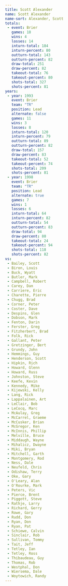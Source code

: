 ```yaml
---
title: Scott Alexander
name: Scott Alexander
name-sort: Alexander, Scott
totals:
 - event: Brier
   games: 18
   wins: 4
   losses: 14
   inturn-total: 184
   inturn-percent: 80
   outturn-total: 143
   outturn-percent: 82
   draw-total: 251
   draw-percent: 82
   takeout-total: 76
   takeout-percent: 80
   shots-total: 327
   shots-percent: 81
years:
 - year: 1993
   event: Brier
   team: "TR"
   position: Lead
   alternate: false
   games: 11
   wins: 3
   losses: 8
   inturn-total: 120
   inturn-percent: 79
   outturn-total: 89
   outturn-percent: 82
   draw-total: 157
   draw-percent: 83
   takeout-total: 52
   takeout-percent: 74
   shots-total: 209
   shots-percent: 81
 - year: 1998
   event: Brier
   team: "TR"
   position: Lead
   alternate: true
   games: 7
   wins: 1
   losses: 6
   inturn-total: 64
   inturn-percent: 82
   outturn-total: 54
   outturn-percent: 83
   draw-total: 94
   draw-percent: 80
   takeout-total: 24
   takeout-percent: 94
   shots-total: 118
   shots-percent: 82
vs:
 - Bailey, Scott
 - Biron, Louis
 - Buck, Wyatt
 - Butler, Mark
 - Campbell, Robert
 - Carey, Dan
 - Carriere, Eric
 - Charette, Pierre
 - Chugg, Brad
 - Corner, Peter
 - Coster, Dave
 - Despins, Glen
 - Dobson, Mark
 - Fenton, Darin
 - Ferster, Greg
 - Fitzherbert, Brad
 - Folk, Rick
 - Gallant, Peter
 - Gretzinger, Bert
 - Grundy, John
 - Hemmings, Guy
 - Henderson, Scott
 - Hipkin, Rich
 - Howard, Glenn
 - Howard, Russ
 - Johnston, Steve
 - Keefe, Kevin
 - Kennedy, Mike
 - Kijewski, Kelly
 - Lang, Rick
 - Lappalainen, Art
 - LeClair, Bob
 - LeCocq, Marc
 - McAulay, Greg
 - McCarrel, Graeme
 - McCusker, Brian
 - McGregor, Ken
 - McInnis, Phillip
 - Melville, Bruce
 - Middaugh, Wayne
 - Mihalicz, Dwayne
 - Miki, Bryan
 - Mitchell, Garth
 - Montgomery, Rod
 - Ness, Dale
 - Neufeld, Chris
 - Odishaw, Terry
 - Oke, Gary
 - O'Leary, Alan
 - O'Rourke, Mark
 - Peters, Vic
 - Pierce, Brent
 - Piggott, Steve
 - Rathje, Larry
 - Richard, Gerry
 - Rowe, Gary
 - Rudd, Don
 - Ryan, Don
 - Ryan, Pat
 - Schiewe, Calvin
 - Sinclair, Rob
 - Sullivan, Tommy
 - Tait, Jeff
 - Tetley, Ian
 - Tetley, Ross
 - Thibaudeau, Guy
 - Thomas, Rob
 - Westphal, Don
 - Wiersema, Dale
 - Woytowich, Randy
---
```


